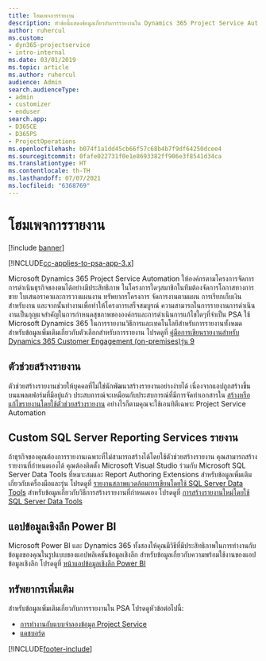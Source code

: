 ```yaml
---
title: โฮมเพจการรายงาน
description: หัวข้อนี้แสดงข้อมูลเกี่ยวกับการรายงานใน Dynamics 365 Project Service Automation
author: ruhercul
ms.custom:
- dyn365-projectservice
- intro-internal
ms.date: 03/01/2019
ms.topic: article
ms.author: ruhercul
audience: Admin
search.audienceType:
- admin
- customizer
- enduser
search.app:
- D365CE
- D365PS
- ProjectOperations
ms.openlocfilehash: b074f1a1dd45cb66f57c68b4b7f9df64250dcee4
ms.sourcegitcommit: 0fafe022731f0e1e8693382ff906e3f8541d34ca
ms.translationtype: HT
ms.contentlocale: th-TH
ms.lasthandoff: 07/07/2021
ms.locfileid: "6368769"
---
```

# <a name="reporting-home-page"></a>โฮมเพจการรายงาน

[!include [banner](../includes/psa-now-project-operations.md)]

[!INCLUDE[cc-applies-to-psa-app-3.x](../includes/cc-applies-to-psa-app-3x.md)]

Microsoft Dynamics 365 Project Service Automation ให้องค์กรตามโครงการจัดการการดำเนินธุรกิจของตนได้อย่างมีประสิทธิภาพ ในโครงการใดๆสมาชิกในทีมต้องจัดการโอกาสทางการขาย ใบเสนอราคาและการวางแผนงาน ทรัพยากรโครงการ จัดการงานตามแผน การเรียกเก็บเงินสำหรับงาน และจากนั้นทำงานเพื่อทำให้โครงการเสร็จสมบูรณ์ ความสามารถในการรายงานการดำเนินงานเป็นกุญแจสำคัญในการกำหนดสุขภาพขององค์กรและการดำเนินการแก้ไขใดๆที่จำเป็น PSA ใช้ Microsoft Dynamics 365 ในการรายงานวิธีการและเทคโนโลยีสำหรับการรายงานทั้งหมด สำหรับข้อมูลเพิ่มเติมเกี่ยวกับตัวเลือกสำหรับการรายงาน โปรดดูที่ [คู่มือการเขียนรายงานสำหรับ Dynamics 365 Customer Engagement (on-premises)รุ่น 9](/dynamics365/customerengagement/on-premises/analytics/reporting-analytics-with-dynamics-365)

## <a name="report-wizard"></a>ตัวช่วยสร้างรายงาน

ตัวช่วยสร้างรายงานช่วยให้บุคคลที่ไม่ใช่นักพัฒนาสร้างรายงานอย่างง่ายได้ เนื่องจากแอปถูกสร้างขึ้นบนแพลตฟอร์มที่มีอยู่แล้ว ประสบการณ์จะเหมือนกับประสบการณ์ที่มีการจัดทำเอกสารใน [สร้างหรือแก้ไขรายงานโดยใช้ตัวช่วยสร้างรายงาน](/dynamics365/customerengagement/on-premises/basics/create-edit-copy-report-wizard) อย่างไรก็ตามคุณจะใช้เอนทิตีเฉพาะ Project Service Automation

## <a name="custom-sql-server-reporting-services-reports"></a>Custom SQL Server Reporting Services รายงาน

ถ้าธุรกิจของคุณต้องการรายงานเฉพาะที่ไม่สามารถสร้างได้โดยใช้ตัวช่วยสร้างรายงาน คุณสามารถสร้างรายงานที่กำหนดเองได้ คุณต้องติดตั้ง Microsoft Visual Studio ร่วมกับ Microsoft SQL Server Data Tools ที่หมาะสมและ Report Authoring Extensions สำหรับข้อมูลเพิ่มเติมเกี่ยวกับเครื่องมือและรุ่น โปรดดูที่ [รายงานสภาพแวดล้อมการเขียนโดยใช้ SQL Server Data Tools](/dynamics365/customerengagement/on-premises/analytics/report-writing-environment-using-sql-server-data-tools) สำหรับข้อมูลเกี่ยวกับวิธีการสร้างรายงานที่กำหนดเอง โปรดดูที่ [การสร้างรายงานใหม่โดยใช้ SQL Server Data Tools](/dynamics365/customerengagement/on-premises/analytics/create-a-new-report-using-sql-server-data-tools)

## <a name="power-bi-insights-apps"></a>แอปข้อมูลเชิงลึก Power BI

Microsoft Power BI และ Dynamics 365 ทั้งสองให้คุณมีวิธีที่มีประสิทธิภาพในการทำงานกับข้อมูลของคุณในรูปแบบของแอปพลิเคชันข้อมูลเชิงลึก สำหรับข้อมูลเกี่ยวกับความพร้อมใช้งานของแอปข้อมูลเชิงลึก โปรดดูที่ [หน้าแอปข้อมูลเชิงลึก Power BI](https://powerbi.microsoft.com/power-bi-insights-apps/)


## <a name="additional-resources"></a>ทรัพยากรเพิ่มเติม
สำหรับข้อมูลเพิ่มเติมเกี่ยวกับการรายงานใน PSA โปรดดูหัวข้อต่อไปนี้:

- [การทำงานกับแบบจำลองข้อมูล Project Service](reports-working-project-service-data-model.md)
- [แดชบอร์ด](reports-dashboards.md)



[!INCLUDE[footer-include](../includes/footer-banner.md)]